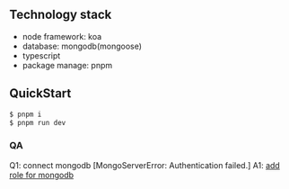 ## Technology stack
- node framework: koa
- database: mongodb(mongoose)
- typescript
- package manage: pnpm

## QuickStart

```bash
$ pnpm i
$ pnpm run dev
```

### QA

Q1: connect mongodb [MongoServerError: Authentication failed.]
A1: [add role for mongodb](https://blog.csdn.net/hbtj_1216/article/details/120875957)
